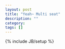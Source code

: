 ```yaml
---
layout: post
title: "Yeah~ Multi seat"
description: ""
category: 
tags: []
---
```

{% include JB/setup %}
